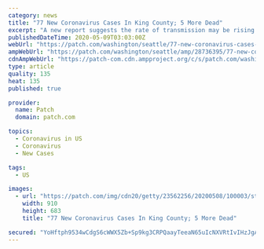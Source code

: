 ```yaml
---
category: news
title: "77 New Coronavirus Cases In King County; 5 More Dead"
excerpt: "A new report suggests the rate of transmission may be rising again across western Washington. Catch up on the latest developments here."
publishedDateTime: 2020-05-09T03:03:00Z
webUrl: "https://patch.com/washington/seattle/77-new-coronavirus-cases-king-county-5-more-dead"
ampWebUrl: "https://patch.com/washington/seattle/amp/28736395/77-new-coronavirus-cases-king-county-5-more-dead"
cdnAmpWebUrl: "https://patch-com.cdn.ampproject.org/c/s/patch.com/washington/seattle/amp/28736395/77-new-coronavirus-cases-king-county-5-more-dead"
type: article
quality: 135
heat: 135
published: true

provider:
  name: Patch
  domain: patch.com

topics:
  - Coronavirus in US
  - Coronavirus
  - New Cases

tags:
  - US

images:
  - url: "https://patch.com/img/cdn20/getty/23562256/20200508/100003/styles/patch_image/public/gettyimages-1212156581___08215839853.jpg?width=984"
    width: 910
    height: 683
    title: "77 New Coronavirus Cases In King County; 5 More Dead"

secured: "YoHftph9534wCdgS6cWWX5Zb+Sp9kg3CRPQaayTeeaN65uIcNXVRtIvIHzJgA13B13hcIemHno4RvnOzbYDL7abrmhZZ5TDbnGUMb/VJEZ843cqekMMuMA9LwZRCx9YQW6ihGW/wOgXZ8kGnO87V9dmnZb1UQ1LsAVIrwIjcfO5bEWA5aYBNGSntRu1c2NIAci7bRjqBFNNgbX+XVvXCug2afJaItTHCTz2tXh98qUBJE30IoD7v/QFZsQ+RNGZ6jieMKY7Y9SFzUG2Fthz0vShw4jbyZJyTSFbg/XpjhNrI1ZcqF5aUS0tYEYi823wS;+BGDL2E7wdFMW+aTm/DOZw=="
---
```


